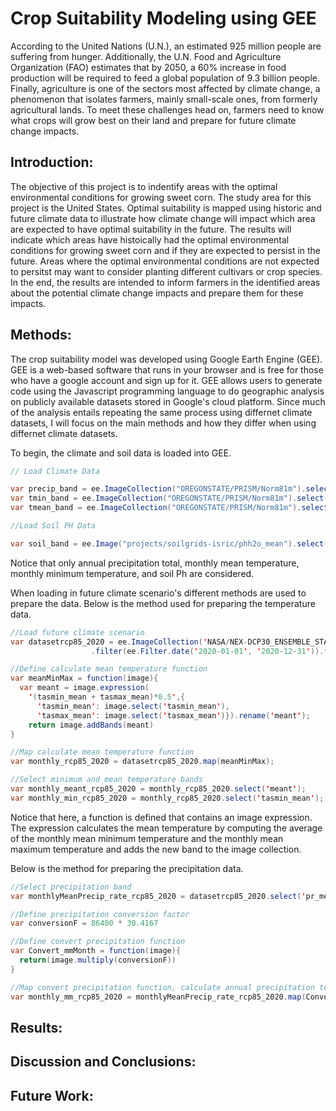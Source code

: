 # Crop Suitability Modeling using GEE
According to the United Nations (U.N.), an estimated 925 million people are suffering from hunger. Additionally, the U.N. Food and Agriculture Organization (FAO) estimates that by 2050, a 60% increase in food production will be required to feed a global population of 9.3 billion people. Finally, agriculture is one of the sectors most affected by climate change, a phenomenon that isolates farmers, mainly small-scale ones, from formerly agricultural lands. To meet these challenges head on, farmers need to know what crops will grow best on their land and prepare for future climate change impacts. 

## Introduction:
The objective of this project is to indentify areas with the optimal environmental conditions for growing sweet corn. The study area for this project is the United States. Optimal suitability is mapped using historic and future climate data to illustrate how climate change will impact which area are expected to have optimal suitability in the future. The results will indicate which areas have histoically had the optimal environmental conditions for growing sweet corn and if they are expected to persist in the future. Areas where the optimal environmental conditions are not expected to persitst may want to consider planting different cultivars or crop species. In the end, the results are intended to inform farmers in the identified areas about the potential climate change impacts and prepare them for these impacts. 

## Methods:
The crop suitability model was developed using Google Earth Engine (GEE). GEE is a web-based software that runs in your browser and is free for those who have a google account and sign up for it. GEE allows users to generate code using the Javascript programming language to do geographic analysis on publicly available datasets stored in Google's cloud platform. Since much of the analysis entails repeating the same process using differnet climate datasets, I will focus on the main methods and how they differ when using differnet climate datasets. 

To begin, the climate and soil data is loaded into GEE.

```Java
// Load Climate Data

var precip_band = ee.ImageCollection("OREGONSTATE/PRISM/Norm81m").select("ppt");
var tmin_band = ee.ImageCollection("OREGONSTATE/PRISM/Norm81m").select("tmin");
var tmean_band = ee.ImageCollection("OREGONSTATE/PRISM/Norm81m").select("tmean");

//Load Soil PH Data

var soil_band = ee.Image("projects/soilgrids-isric/phh2o_mean").select("phh2o_0-5cm_mean");
```
Notice that only annual precipitation total, monthly mean temperature, monthly minimum temperature, and soil Ph are considered.

When loading in future climate scenario's different methods are used to prepare the data. Below is the method used for preparing the temperature data.

```Java
//Load future climate scenario
var datasetrcp85_2020 = ee.ImageCollection('NASA/NEX-DCP30_ENSEMBLE_STATS')
                  .filter(ee.Filter.date('2020-01-01', '2020-12-31')).filterMetadata('scenario', 'equals', 'rcp85');

//Define calculate mean temperature function
var meanMinMax = function(image){
  var meant = image.expression(
    '(tasmin_mean + tasmax_mean)*0.5',{ 
      'tasmin_mean': image.select('tasmin_mean'),
      'tasmax_mean': image.select('tasmax_mean')}).rename('meant');
    return image.addBands(meant)
}

//Map calculate mean temperature function
var monthly_rcp85_2020 = datasetrcp85_2020.map(meanMinMax);

//Select minimum and mean temperature bands
var monthly_meant_rcp85_2020 = monthly_rcp85_2020.select('meant');
var monthly_min_rcp85_2020 = monthly_rcp85_2020.select('tasmin_mean');
```
Notice that here, a function is defined that contains an image expression. The expression calculates the mean temperature by computing the average of the monthly mean minimum temperature and the monthly mean maximum temperature and adds the new band to the image collection. 

Below is the method for preparing the precipitation data. 

```Java
//Select precipitation band
var monthlyMeanPrecip_rate_rcp85_2020 = datasetrcp85_2020.select('pr_mean');

//Define precipitation conversion factor
var conversionF = 86400 * 30.4167

//Define convert precipitation function
var Convert_mmMonth = function(image){
  return(image.multiply(conversionF))
}

//Map convert precipitation function, calculate annual precipitation total, and select optimal precipitation suitability
var monthly_mm_rcp85_2020 = monthlyMeanPrecip_rate_rcp85_2020.map(Convert_mmMonth)
```

## Results:
## Discussion and Conclusions:
## Future Work:
